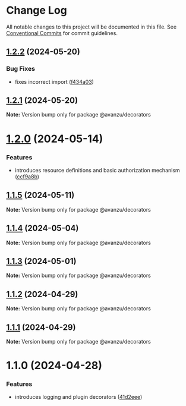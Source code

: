 # Change Log

All notable changes to this project will be documented in this file.
See [Conventional Commits](https://conventionalcommits.org) for commit guidelines.

## [1.2.2](https://github.com/avanzu/node-packages/compare/@avanzu/decorators@1.2.1...@avanzu/decorators@1.2.2) (2024-05-20)


### Bug Fixes

* fixes incorrect import ([f434a03](https://github.com/avanzu/node-packages/commit/f434a0351be45c73843d4e9656cad71d68ba3ebb))





## [1.2.1](https://github.com/avanzu/node-packages/compare/@avanzu/decorators@1.2.0...@avanzu/decorators@1.2.1) (2024-05-20)

**Note:** Version bump only for package @avanzu/decorators





# [1.2.0](https://github.com/avanzu/node-packages/compare/@avanzu/decorators@1.1.5...@avanzu/decorators@1.2.0) (2024-05-14)


### Features

* introduces resource definitions and basic authorization mechanism ([ccf9a8b](https://github.com/avanzu/node-packages/commit/ccf9a8b3f167151f3a4d88638d81dcca3c814d1b))





## [1.1.5](https://github.com/avanzu/node-packages/compare/@avanzu/decorators@1.1.4...@avanzu/decorators@1.1.5) (2024-05-11)

**Note:** Version bump only for package @avanzu/decorators





## [1.1.4](https://github.com/avanzu/node-packages/compare/@avanzu/decorators@1.1.3...@avanzu/decorators@1.1.4) (2024-05-04)

**Note:** Version bump only for package @avanzu/decorators





## [1.1.3](https://github.com/avanzu/node-packages/compare/@avanzu/decorators@1.1.2...@avanzu/decorators@1.1.3) (2024-05-01)

**Note:** Version bump only for package @avanzu/decorators





## [1.1.2](https://github.com/avanzu/node-packages/compare/@avanzu/decorators@1.1.1...@avanzu/decorators@1.1.2) (2024-04-29)

**Note:** Version bump only for package @avanzu/decorators





## [1.1.1](https://github.com/avanzu/node-packages/compare/@avanzu/decorators@1.1.0...@avanzu/decorators@1.1.1) (2024-04-29)

**Note:** Version bump only for package @avanzu/decorators





# 1.1.0 (2024-04-28)


### Features

* introduces logging and plugin decorators ([41d2eee](https://github.com/avanzu/node-packages/commit/41d2eee3bd3baba5a5893810bc64c47cf6014c8c))
